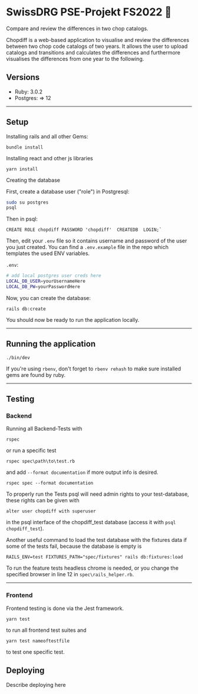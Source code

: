 # SwissDRG PSE-Projekt FS2022 🚁
Compare and review the differences in two chop catalogs.

Chopdiff is a web-based application to visualise and review the differences between two chop code catalogs of two years.
It allows the user to upload catalogs and transitions and calculates the differences and furthermore visualises the differences from one year to the following. 

## Versions

- Ruby: 3.0.2
- Postgres: => 12

---

## Setup

Installing rails and all other Gems:

```
bundle install
```
Installing react and other js libraries

```
yarn install
```
Creating the database

First, create a database user ("role") in Postgresql:

```sh
sudo su postgres
psql
```
Then in psql:
```postgresql
CREATE ROLE chopdiff PASSWORD 'chopdiff'  CREATEDB  LOGIN;`
```

Then, edit your `.env` file so it contains username and password of the user you just created. You can find a `.env.example` file in the repo which templates the used ENV variables.

`.env`:
```sh
# add local postgres user creds here 
LOCAL_DB_USER=yourUsernameHere
LOCAL_DB_PW=yourPasswordHere
```

Now, you can create the database:

```
rails db:create
```

You should now be ready to run the application locally.

---

## Running the application


```
./bin/dev
```

If you're using `rbenv`, don't forget to `rbenv rehash` to make sure installed gems are found by ruby. 

---

## Testing

### Backend

Running all Backend-Tests with 
```
rspec
```
or run a specific test 
```
rspec spec\path\to\test.rb
``` 
and add `--format documentation` if more output info is desired.
```
rspec spec --format documentation
```


To properly run the Tests psql will need admin rights to your test-database, these rights can be given with
```
alter user chopdiff with superuser
```
in the psql interface of the chopdiff_test database (access it with `psql chopdiff_test`).

Another useful command to load the test database with the fixtures data if some of the tests fail, because the database is empty is
```
RAILS_ENV=test FIXTURES_PATH="spec/fixtures" rails db:fixtures:load
```

To run the feature tests headless chrome is needed, or you change the specified browser in line 12 in `spec\rails_helper.rb`.

---
### Frontend
Frontend testing is done via the Jest framework.
```
yarn test
```
to run all frontend test suites and 
```
yarn test nameoftestfile
```
to test one specific test.
## Deploying

Describe deploying here